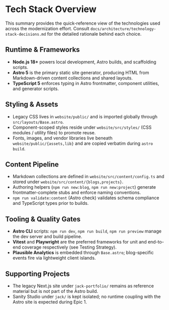 # Tech Stack Overview

This summary provides the quick-reference view of the technologies used across the modernization effort. Consult `docs/architecture/technology-stack-decisions.md` for the detailed rationale behind each choice.

## Runtime & Frameworks
- **Node.js 18+** powers local development, Astro builds, and scaffolding scripts.
- **Astro 5** is the primary static site generator, producing HTML from Markdown-driven content collections and shared layouts.
- **TypeScript 5** enforces typing in Astro frontmatter, component utilities, and generator scripts.

## Styling & Assets
- Legacy CSS lives in `website/public/` and is imported globally through `src/layouts/Base.astro`.
- Component-scoped styles reside under `website/src/styles/` (CSS modules / utility files) to promote reuse.
- Fonts, images, and vendor libraries live beneath `website/public/{assets,lib}` and are copied verbatim during `astro build`.

## Content Pipeline
- Markdown collections are defined in `website/src/content/config.ts` and stored under `website/src/content/{blogs,projects}`.
- Authoring helpers (`npm run new:blog`, `npm run new:project`) generate frontmatter-complete stubs and enforce naming conventions.
- `npm run validate:content` (Astro check) validates schema compliance and TypeScript types prior to builds.

## Tooling & Quality Gates
- **Astro CLI** scripts: `npm run dev`, `npm run build`, `npm run preview` manage the dev server and build pipeline.
- **Vitest** and **Playwright** are the preferred frameworks for unit and end-to-end coverage respectively (see Testing Strategy).
- **Plausible Analytics** is embedded through `Base.astro`; blog-specific events fire via lightweight client islands.

## Supporting Projects
- The legacy Next.js site under `jack-portfolio/` remains as reference material but is not part of the Astro build.
- Sanity Studio under `jack/` is kept isolated; no runtime coupling with the Astro site is expected during Epic 1.
